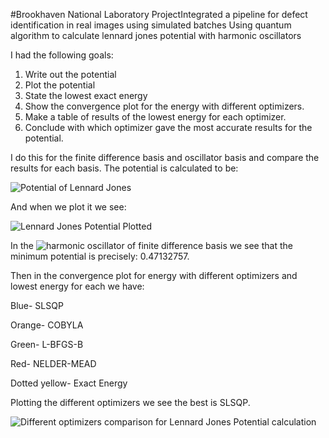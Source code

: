#Brookhaven National Laboratory ProjectIntegrated a pipeline for defect identification in real images using simulated batches
Using quantum algorithm to calculate lennard jones potential with harmonic oscillators

I had the following goals: 

1) Write out the potential
2) Plot the potential
3) State the lowest exact energy
4) Show the convergence plot for the energy with different optimizers.
5) Make a table of results of the lowest energy for each optimizer.
6) Conclude with which optimizer gave the most accurate results for the potential. 

I do this for the finite difference basis and oscillator basis and compare the results for each basis. The potential is calculated to be: 

![Potential of Lennard Jones](https://github.com/anashraf002/quantumLennardJones/blob/main/Images/eq.png?raw=true)

And when we plot it we see:

![Lennard Jones Potential Plotted](https://github.com/anashraf002/quantumLennardJones/blob/main/Images/potential.png)

In the ![harmonic oscillator of finite difference basis](https://github.com/anashraf002/quantumLennardJones/blob/main/HarmonicOscillator_FiniteDifferenceBasis.ipynb)
we see that the minimum potential is precisely: 0.47132757. 

Then in the convergence plot for energy with different optimizers and lowest energy for each we have: 

Blue- SLSQP

Orange- COBYLA

Green- L-BFGS-B

Red- NELDER-MEAD

Dotted yellow- Exact Energy

Plotting the different optimizers we see the best is SLSQP. 

![Different optimizers comparison for Lennard Jones Potential calculation](https://github.com/anashraf002/quantumLennardJones/blob/main/Images/plot.png)




